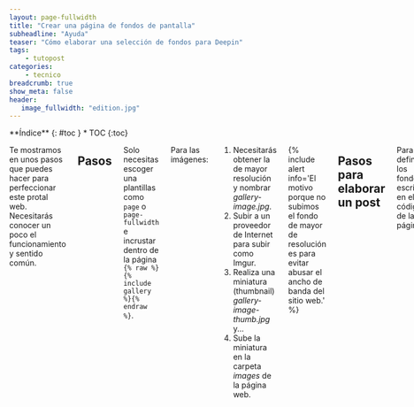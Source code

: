 ```yaml
---
layout: page-fullwidth
title: "Crear una página de fondos de pantalla"
subheadline: "Ayuda"
teaser: "Cómo elaborar una selección de fondos para Deepin"
tags:
    - tutopost
categories:
    - tecnico
breadcrumb: true
show_meta: false
header:
   image_fullwidth: "edition.jpg"
---
```

<div class="row">
<div class="medium-4 medium-push-8 columns" markdown="1">
<div class="panel radius" markdown="1">
**Índice**
{: #toc }
*  TOC
{:toc}
</div>
</div><!-- /.medium-4.columns -->

<div class="medium-8 medium-pull-4 columns" markdown="1">

Te mostramos en unos pasos que puedes hacer para perfeccionar este protal web. Necesitarás conocer un poco el funcionamiento y sentido común.

## Pasos
Solo necesitas escoger una plantillas como `page` o `page-fullwidth` e incrustar dentro de la página `{% raw %}{% include gallery %}{% endraw %}`.

Para las imágenes:

1. Necesitarás obtener la de mayor resolución y nombrar *gallery-image.jpg*.
2. Subir a un proveedor de Internet para subir como Imgur.
3. Realiza una miniatura (thumbnail) *gallery-image-thumb.jpg* y...
4. Sube la miniatura en la carpeta *images* de la página web.

{% include alert info='El motivo porque no subimos el fondo de mayor de resolución es para evitar abusar el ancho de banda del sitio web.' %}

## Pasos para elaborar un post

Para definir los fondos escribe en el código de la página:

~~~
gallery:
    - image_url: gallery-image.jpg
~~~

Y establece una descripción adicional

~~~
gallery:
    - image_url: gallery-image.jpg
       caption: Starting Page with huge One Logo
~~~

## Lectura adicionales
* ["Git en Atom"]({{ site.url }}/tecnico/gitatom/).
* [Cuerpo del post]({{ site.url }}/tecnico/cuerpopost/).


</div><!-- /.medium-8.columns -->
</div><!-- /.row -->
